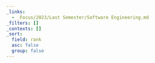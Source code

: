 ```yaml
---
_links:
  - _Focus/2023/Last Semester/Software Engineering.md
_filters: []
_contexts: []
_sort:
  field: rank
  asc: false
  group: false
---
```

